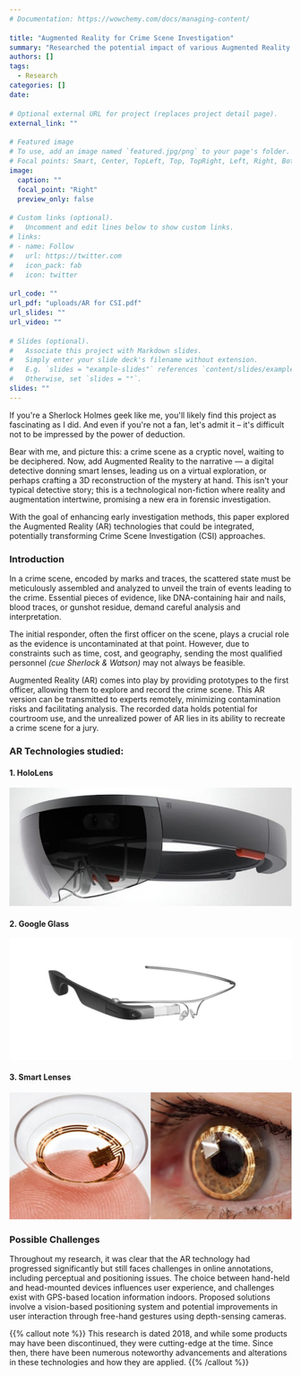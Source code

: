 ```yaml
---
# Documentation: https://wowchemy.com/docs/managing-content/

title: "Augmented Reality for Crime Scene Investigation"
summary: "Researched the potential impact of various Augmented Reality technologies"
authors: []
tags: 
  - Research
categories: []
date:

# Optional external URL for project (replaces project detail page).
external_link: ""

# Featured image
# To use, add an image named `featured.jpg/png` to your page's folder.
# Focal points: Smart, Center, TopLeft, Top, TopRight, Left, Right, BottomLeft, Bottom, BottomRight.
image:
  caption: ""
  focal_point: "Right"
  preview_only: false

# Custom links (optional).
#   Uncomment and edit lines below to show custom links.
# links:
# - name: Follow
#   url: https://twitter.com
#   icon_pack: fab
#   icon: twitter

url_code: ""
url_pdf: "uploads/AR for CSI.pdf"
url_slides: ""
url_video: ""

# Slides (optional).
#   Associate this project with Markdown slides.
#   Simply enter your slide deck's filename without extension.
#   E.g. `slides = "example-slides"` references `content/slides/example-slides.md`.
#   Otherwise, set `slides = ""`.
slides: ""
---
```



If you're a Sherlock Holmes geek like me, you'll likely find this project as fascinating as I did. And even if you're not a fan, let's admit it – it's difficult not to be impressed by the power of deduction. 

Bear with me, and picture this: a crime scene as a cryptic novel, waiting to be deciphered. Now, add Augmented Reality to the narrative — a digital detective donning smart lenses, leading us on a virtual exploration, or perhaps crafting a 3D reconstruction of the mystery at hand. This isn't your typical detective story; this is a technological non-fiction where reality and augmentation intertwine, promising a new era in forensic investigation.

With the goal of enhancing early investigation methods, this paper explored the Augmented Reality (AR) technologies that could be integrated, potentially transforming Crime Scene Investigation (CSI) approaches.

### Introduction
In a crime scene, encoded by marks and traces, the scattered state must be meticulously assembled and analyzed to unveil the train of events leading to the crime. Essential pieces of evidence, like DNA-containing hair and nails, blood traces, or gunshot residue, demand careful analysis and interpretation. 

The initial responder, often the first officer on the scene, plays a crucial role as the evidence is uncontaminated at that point. However, due to constraints such as time, cost, and geography, sending the most qualified personnel _(cue Sherlock & Watson)_ may not always be feasible. 

Augmented Reality (AR) comes into play by providing prototypes to the first officer, allowing them to explore and record the crime scene. This AR version can be transmitted to experts remotely, minimizing contamination risks and facilitating analysis. The recorded data holds potential for courtroom use, and the unrealized power of AR lies in its ability to recreate a crime scene for a jury.

### AR Technologies studied:
#### 1. HoloLens
![screen reader text](hololens.jpeg "Microsoft HoloLens")

#### 2. Google Glass
![screen reader text](googleglass.jpeg "Google Glass")

#### 3. Smart Lenses
![screen reader text](smartlens.png "Smart Lens")


### Possible Challenges
Throughout my research, it was clear that the AR technology had progressed significantly but still faces challenges in online annotations, including perceptual and positioning issues. The choice between hand-held and head-mounted devices influences user experience, and challenges exist with GPS-based location information indoors. Proposed solutions involve a vision-based positioning system and potential improvements in user interaction through free-hand gestures using depth-sensing cameras.


{{% callout note %}}
This research is dated 2018, and while some products may have been discontinued, they were cutting-edge at the time. Since then, there have been numerous noteworthy advancements and alterations in these technologies and how they are applied.
{{% /callout %}}